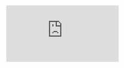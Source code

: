 ![](https://github.com/MoLyina/MoLyina.github.io/blob/67484b884ba14261edd56f68d0164e9fbc7b1e1e/index/index.html)
